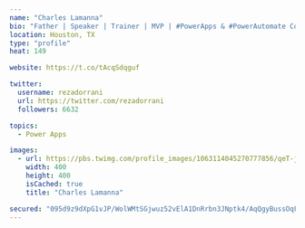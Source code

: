 ```yaml
---
name: "Charles Lamanna"
bio: "Father | Speaker | Trainer | MVP | #PowerApps & #PowerAutomate Community Super User | YouTuber Right-pointing triangle http://youtube.com/c/rezadorrani | Learn - Share - Clockwise rightwards and leftwards open circle arrows"
location: Houston, TX
type: "profile"
heat: 149

website: https://t.co/tAcqSdqguf

twitter:
  username: rezadorrani
  url: https://twitter.com/rezadorrani
  followers: 6632

topics:
  - Power Apps

images:
  - url: https://pbs.twimg.com/profile_images/1063114045270777856/qeT-jpWr_400x400.jpg
    width: 400
    height: 400
    isCached: true
    title: "Charles Lamanna"

secured: "095d9z9dXpG1vJP/WolWMtSGjwuz52vElA1DnRrbn3JNptk4/AqQgyBussOqFRsVgTsSIzfegpnj4RjSe1tCUJNOmAVDIApCKPIbeob7vbCfpPuv0H62Ng9JMvFnUNIJW/goWy60MNaXFKG5+SN7vWfgDIpISPoNLIsr8d/rOjsjoVREm3lhWC4MJNNKCqvbbX1d3wwSUYGmtwCAvRgxuCziTQsaU1vaMbCiODw/NVEGkOwbd2s93gOOITXgM73CHKZlHyayAZ51hXRSYjvUGgoALzQhBwBmSfjX3FzA07bsNVpqLbDjSSqXtF4ga/8+d8M79YoKLl+AmKOdqS9tgz85mof8hcGIyl7VCMbbDcrIPyp6zcbGwM4YDlySKr7fVe4hG7AFDTsGI5Xu1i29vCOwVGns9IGKi9bhw9dKcSU=;cu4UB+ir60OcRhCVcgoACQ=="
---
```


